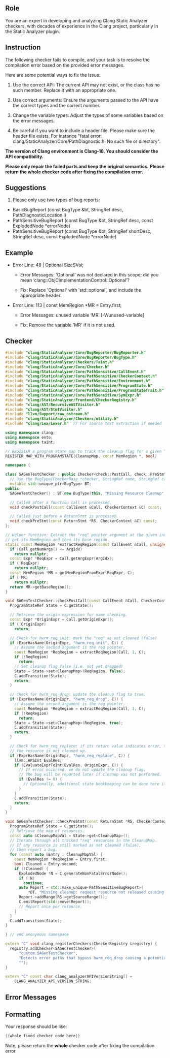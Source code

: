 ## Role

You are an expert in developing and analyzing Clang Static Analyzer checkers, with decades of experience in the Clang project, particularly in the Static Analyzer plugin.

## Instruction

The following checker fails to compile, and your task is to resolve the compilation error based on the provided error messages.

Here are some potential ways to fix the issue:

1. Use the correct API: The current API may not exist, or the class has no such member. Replace it with an appropriate one.

2. Use correct arguments: Ensure the arguments passed to the API have the correct types and the correct number.

3. Change the variable types: Adjust the types of some variables based on the error messages.

4. Be careful if you want to include a header file. Please make sure the header file exists. For instance "fatal error: clang/StaticAnalyzer/Core/PathDiagnostic.h: No such file or directory".

**The version of Clang environment is Clang-18. You should consider the API compatibility.**

**Please only repair the failed parts and keep the original semantics.**
**Please return the whole checker code after fixing the compilation error.**

## Suggestions

1. Please only use two types of bug reports:
  - BasicBugReport (const BugType &bt, StringRef desc, PathDiagnosticLocation l)
  - PathSensitiveBugReport (const BugType &bt, StringRef desc, const ExplodedNode *errorNode)
  - PathSensitiveBugReport (const BugType &bt, StringRef shortDesc, StringRef desc, const ExplodedNode *errorNode)

## Example

- Error Line: 48 |   Optional<DefinedOrUnknownSVal> SizeSVal; 

  - Error Messages: ‘Optional’ was not declared in this scope; did you mean ‘clang::ObjCImplementationControl::Optional’? 

  - Fix: Replace 'Optional<DefinedOrUnknownSVal>' with 'std::optional<DefinedOrUnknownSVal>', and include the appropriate header. 

- Error Line: 113 |     const MemRegion *MR = Entry.first;

    - Error Messages: unused variable ‘MR’ [-Wunused-variable]

    - Fix: Remove the variable 'MR' if it is not used.

## Checker

```cpp
#include "clang/StaticAnalyzer/Core/BugReporter/BugReporter.h"
#include "clang/StaticAnalyzer/Core/BugReporter/BugType.h"
#include "clang/StaticAnalyzer/Checkers/Taint.h"
#include "clang/StaticAnalyzer/Core/Checker.h"
#include "clang/StaticAnalyzer/Core/PathSensitive/CallEvent.h"
#include "clang/StaticAnalyzer/Core/PathSensitive/CheckerContext.h"
#include "clang/StaticAnalyzer/Core/PathSensitive/Environment.h"
#include "clang/StaticAnalyzer/Core/PathSensitive/ProgramState.h"
#include "clang/StaticAnalyzer/Core/PathSensitive/ProgramStateTrait.h"
#include "clang/StaticAnalyzer/Core/PathSensitive/SymExpr.h"
#include "clang/StaticAnalyzer/Frontend/CheckerRegistry.h"
#include "clang/AST/RecursiveASTVisitor.h"
#include "clang/AST/StmtVisitor.h"
#include "llvm/Support/raw_ostream.h"
#include "clang/StaticAnalyzer/Checkers/utility.h"
#include "clang/Lex/Lexer.h"  // For source text extraction if needed

using namespace clang;
using namespace ento;
using namespace taint;

// REGISTER a program state map to track the cleanup flag for a given "req" resource.
REGISTER_MAP_WITH_PROGRAMSTATE(CleanupMap, const MemRegion *, bool)

namespace {

class SAGenTestChecker : public Checker<check::PostCall, check::PreStmt<ReturnStmt>> {
  // Use the BugType(CheckerBase *checker, StringRef name, StringRef category) constructor.
  mutable std::unique_ptr<BugType> BT;
public:
  SAGenTestChecker() : BT(new BugType(this, "Missing Resource Cleanup", "custom.SAGenTestChecker")) {}

  // Called after a function call is processed.
  void checkPostCall(const CallEvent &Call, CheckerContext &C) const;

  // Called just before a ReturnStmt is processed.
  void checkPreStmt(const ReturnStmt *RS, CheckerContext &C) const;
};

// Helper function: Extract the "req" pointer argument at the given index,
// get its MemRegion and then its base region.
static const MemRegion *extractReqRegion(const CallEvent &Call, unsigned ArgIdx, CheckerContext &C) {
  if (Call.getNumArgs() <= ArgIdx)
    return nullptr;
  const Expr *ReqExpr = Call.getArgExpr(ArgIdx);
  if (!ReqExpr)
    return nullptr;
  const MemRegion *MR = getMemRegionFromExpr(ReqExpr, C);
  if (!MR)
    return nullptr;
  return MR->getBaseRegion();
}

void SAGenTestChecker::checkPostCall(const CallEvent &Call, CheckerContext &C) const {
  ProgramStateRef State = C.getState();

  // Retrieve the origin expression for name checking.
  const Expr *OriginExpr = Call.getOriginExpr();
  if (!OriginExpr)
    return;

  // Check for hwrm_req_init: mark the "req" as not cleaned (false)
  if (ExprHasName(OriginExpr, "hwrm_req_init", C)) {
    // Assume the second argument is the req pointer.
    const MemRegion *ReqRegion = extractReqRegion(Call, 1, C);
    if (!ReqRegion)
      return;
    // Set cleanup flag false (i.e. not yet dropped)
    State = State->set<CleanupMap>(ReqRegion, false);
    C.addTransition(State);
    return;
  }

  // Check for hwrm_req_drop: update the cleanup flag to true.
  if (ExprHasName(OriginExpr, "hwrm_req_drop", C)) {
    // Assume the second argument is the req pointer.
    const MemRegion *ReqRegion = extractReqRegion(Call, 1, C);
    if (!ReqRegion)
      return;
    State = State->set<CleanupMap>(ReqRegion, true);
    C.addTransition(State);
    return;
  }

  // Check for hwrm_req_replace: if its return value indicates error, then
  // the resource is not cleaned up.
  if (ExprHasName(OriginExpr, "hwrm_req_replace", C)) {
    llvm::APSInt EvalRes;
    if (EvaluateExprToInt(EvalRes, OriginExpr, C)) {
      // If error occurred, we do not update the cleanup flag.
      // The bug will be reported later if cleanup was not performed.
      if (EvalRes != 0) {
        // Optionally, additional state bookkeeping can be done here if needed.
      }
    }
    C.addTransition(State);
    return;
  }
}

void SAGenTestChecker::checkPreStmt(const ReturnStmt *RS, CheckerContext &C) const {
  ProgramStateRef State = C.getState();
  // Retrieve the map of resources.
  const auto &CleanupMapVal = State->get<CleanupMap>();
  // Iterate through all tracked "req" resources in the CleanupMap.
  // If any resource is still marked as not cleaned (false),
  // then report a bug.
  for (const auto &Entry : CleanupMapVal) {
    const MemRegion *ReqRegion = Entry.first;
    bool Cleaned = Entry.second;
    if (!Cleaned) {
      ExplodedNode *N = C.generateNonFatalErrorNode();
      if (!N)
        continue;
      auto Report = std::make_unique<PathSensitiveBugReport>(
          *BT, "Missing cleanup: request resource not released causing potential memory leak", N);
      Report->addRange(RS->getSourceRange());
      C.emitReport(std::move(Report));
      // Report once per resource.
    }
  }
  C.addTransition(State);
}

} // end anonymous namespace

extern "C" void clang_registerCheckers(CheckerRegistry &registry) {
  registry.addChecker<SAGenTestChecker>(
      "custom.SAGenTestChecker",
      "Detects error paths that bypass hwrm_req_drop causing a potential resource leak",
      "");
}

extern "C" const char clang_analyzerAPIVersionString[] =
    CLANG_ANALYZER_API_VERSION_STRING;

```

## Error Messages 



## Formatting 

Your response should be like: 

```cpp
{{whole fixed checker code here}}
```

Note, please return the **whole** checker code after fixing the compilation error.